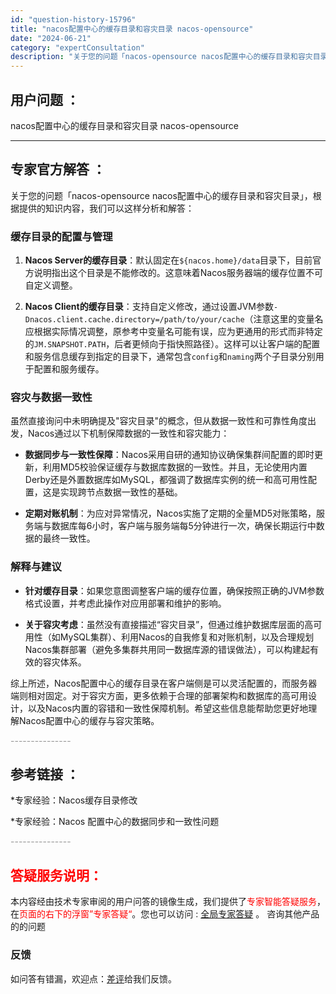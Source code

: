 ```yaml
---
id: "question-history-15796"
title: "nacos配置中心的缓存目录和容灾目录 nacos-opensource"
date: "2024-06-21"
category: "expertConsultation"
description: "关于您的问题「nacos-opensource nacos配置中心的缓存目录和容灾目录」，根据提供的知识内容，我们可以这样分析和解答：### 缓存目录的配置与管理1. **Nacos Server的缓存目录**：默认固定在`$nacos.home/data`目录下，目前官方说明指出这个目录是不能修改"
---
```


## 用户问题 ： 
 nacos配置中心的缓存目录和容灾目录 nacos-opensource 

---------------
## 专家官方解答 ：

关于您的问题「nacos-opensource nacos配置中心的缓存目录和容灾目录」，根据提供的知识内容，我们可以这样分析和解答：

### 缓存目录的配置与管理

1. **Nacos Server的缓存目录**：默认固定在`${nacos.home}/data`目录下，目前官方说明指出这个目录是不能修改的。这意味着Nacos服务器端的缓存位置不可自定义调整。

2. **Nacos Client的缓存目录**：支持自定义修改，通过设置JVM参数`-Dnacos.client.cache.directory=/path/to/your/cache`（注意这里的变量名应根据实际情况调整，原参考中变量名可能有误，应为更通用的形式而非特定的`JM.SNAPSHOT.PATH`，后者更倾向于指快照路径）。这样可以让客户端的配置和服务信息缓存到指定的目录下，通常包含`config`和`naming`两个子目录分别用于配置和服务缓存。

### 容灾与数据一致性

虽然直接询问中未明确提及"容灾目录"的概念，但从数据一致性和可靠性角度出发，Nacos通过以下机制保障数据的一致性和容灾能力：

- **数据同步与一致性保障**：Nacos采用自研的通知协议确保集群间配置的即时更新，利用MD5校验保证缓存与数据库数据的一致性。并且，无论使用内置Derby还是外置数据库如MySQL，都强调了数据库实例的统一和高可用性配置，这是实现跨节点数据一致性的基础。

- **定期对账机制**：为应对异常情况，Nacos实施了定期的全量MD5对账策略，服务端与数据库每6小时，客户端与服务端每5分钟进行一次，确保长期运行中数据的最终一致性。

### 解释与建议

- **针对缓存目录**：如果您意图调整客户端的缓存位置，确保按照正确的JVM参数格式设置，并考虑此操作对应用部署和维护的影响。

- **关于容灾考虑**：虽然没有直接描述“容灾目录”，但通过维护数据库层面的高可用性（如MySQL集群）、利用Nacos的自我修复和对账机制，以及合理规划Nacos集群部署（避免多集群共用同一数据库源的错误做法），可以构建起有效的容灾体系。

综上所述，Nacos配置中心的缓存目录在客户端侧是可以灵活配置的，而服务器端则相对固定。对于容灾方面，更多依赖于合理的部署架构和数据库的高可用设计，以及Nacos内置的容错和一致性保障机制。希望这些信息能帮助您更好地理解Nacos配置中心的缓存与容灾策略。


<font color="#949494">---------------</font> 


## 参考链接 ：

*专家经验：Nacos缓存目录修改 
 
 *专家经验：Nacos 配置中心的数据同步和一致性问题 


 <font color="#949494">---------------</font> 
 


## <font color="#FF0000">答疑服务说明：</font> 

本内容经由技术专家审阅的用户问答的镜像生成，我们提供了<font color="#FF0000">专家智能答疑服务</font>，在<font color="#FF0000">页面的右下的浮窗”专家答疑“</font>。您也可以访问 : [全局专家答疑](https://answer.opensource.alibaba.com/docs/intro) 。 咨询其他产品的的问题

### 反馈
如问答有错漏，欢迎点：[差评](https://ai.nacos.io/user/feedbackByEnhancerGradePOJOID?enhancerGradePOJOId=15806)给我们反馈。
